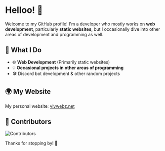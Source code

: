# Helloo! 👋

Welcome to my GitHub profile! I'm a developer who mostly works on **web development**, particularly **static websites**, but I occasionally dive into other areas of development and programming as well.

## 🔧 What I Do
- 🌐 **Web Development** (Primarily static websites)
- 💡 **Occasional projects in other areas of programming**
- 🛠️ Discord bot development & other random projects

## 🌍 My Website
My personal website: [vivwebz.net](https://vivwebz.net)

## 🚀 Contributors
![Contributors](https://img.shields.io/github/contributors/ivoryonline/vivwebz)

Thanks for stopping by! 🚀
